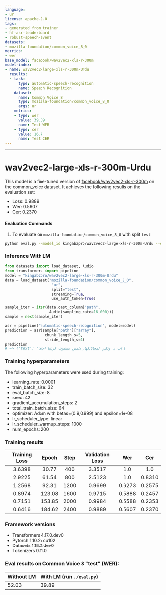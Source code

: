```yaml
---
language:
- ur
license: apache-2.0
tags:
- generated_from_trainer
- hf-asr-leaderboard
- robust-speech-event
datasets:
- mozilla-foundation/common_voice_8_0
metrics:
- wer
base_model: facebook/wav2vec2-xls-r-300m
model-index:
- name: wav2vec2-large-xls-r-300m-Urdu
  results:
  - task:
      type: automatic-speech-recognition
      name: Speech Recognition
    dataset:
      name: Common Voice 8
      type: mozilla-foundation/common_voice_8_0
      args: ur
    metrics:
    - type: wer
      value: 39.89
      name: Test WER
    - type: cer
      value: 16.7
      name: Test CER
---
```

---

<!-- This model card has been generated automatically according to the information the Trainer had access to. You
should probably proofread and complete it, then remove this comment. -->

# wav2vec2-large-xls-r-300m-Urdu

This model is a fine-tuned version of [facebook/wav2vec2-xls-r-300m](https://huggingface.co/facebook/wav2vec2-xls-r-300m) on the common_voice dataset.
It achieves the following results on the evaluation set:
- Loss: 0.9889
- Wer: 0.5607
- Cer: 0.2370
#### Evaluation Commands
1. To evaluate on `mozilla-foundation/common_voice_8_0` with split `test`

```bash
python eval.py --model_id kingabzpro/wav2vec2-large-xls-r-300m-Urdu --dataset mozilla-foundation/common_voice_8_0 --config ur --split test
```


### Inference With LM

```python
from datasets import load_dataset, Audio
from transformers import pipeline
model = "kingabzpro/wav2vec2-large-xls-r-300m-Urdu"
data = load_dataset("mozilla-foundation/common_voice_8_0",
                     "ur",
                     split="test", 
                     streaming=True, 
                     use_auth_token=True)

sample_iter = iter(data.cast_column("path", 
                    Audio(sampling_rate=16_000)))
sample = next(sample_iter)

asr = pipeline("automatic-speech-recognition", model=model)
prediction = asr(sample["path"]["array"], 
                  chunk_length_s=5, 
                  stride_length_s=1)
prediction
# => {'text': 'اب یہ ونگین لمحاتانکھار دلمیں میںفوث کریلیا اجائ'}
```



### Training hyperparameters

The following hyperparameters were used during training:
- learning_rate: 0.0001
- train_batch_size: 32
- eval_batch_size: 8
- seed: 42
- gradient_accumulation_steps: 2
- total_train_batch_size: 64
- optimizer: Adam with betas=(0.9,0.999) and epsilon=1e-08
- lr_scheduler_type: linear
- lr_scheduler_warmup_steps: 1000
- num_epochs: 200

### Training results

| Training Loss | Epoch  | Step | Validation Loss | Wer    | Cer    |
|:-------------:|:------:|:----:|:---------------:|:------:|:------:|
| 3.6398        | 30.77  | 400  | 3.3517          | 1.0    | 1.0    |
| 2.9225        | 61.54  | 800  | 2.5123          | 1.0    | 0.8310 |
| 1.2568        | 92.31  | 1200 | 0.9699          | 0.6273 | 0.2575 |
| 0.8974        | 123.08 | 1600 | 0.9715          | 0.5888 | 0.2457 |
| 0.7151        | 153.85 | 2000 | 0.9984          | 0.5588 | 0.2353 |
| 0.6416        | 184.62 | 2400 | 0.9889          | 0.5607 | 0.2370 |


### Framework versions

- Transformers 4.17.0.dev0
- Pytorch 1.10.2+cu102
- Datasets 1.18.2.dev0
- Tokenizers 0.11.0

### Eval results on Common Voice 8 "test" (WER):

| Without LM | With LM (run `./eval.py`) |
|---|---|
| 52.03 | 39.89 |
